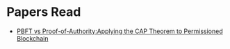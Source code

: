 # Papers Read
* [PBFT vs Proof-of-Authority:Applying the CAP Theorem to Permissioned Blockchain](https://eprints.soton.ac.uk/415083/2/itasec18_main.pdf)
